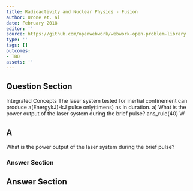 ```yaml
---
title: Radioactivity and Nuclear Physics - Fusion
author: Urone et. al
date: February 2018
editor: ''
source: https://github.com/openwebwork/webwork-open-problem-library
type: ''
tags: []
outcomes:
- TBD
assets: ''
---
```


## Question Section 

Integrated Concepts The laser system tested for inertial confinement can produce a(EnergykJ)-kJ pulse only(timens) ns in duration. 
a) What is the power output of the laser system during the brief pulse?
ans_rule(40) W
## A
What is the power output of the laser system during the brief pulse?
### Answer Section


## Answer Section

